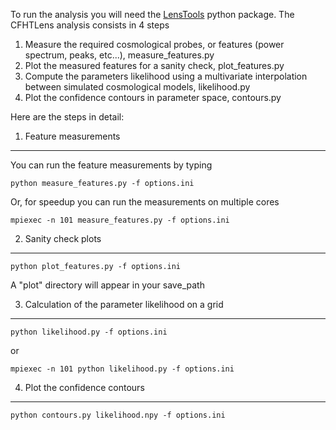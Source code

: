 To run the analysis you will need the [LensTools](http://www.columbia.edu/~ap3020/LensTools/html) python package. The CFHTLens analysis consists in 4 steps

1. Measure the required cosmological probes, or features (power spectrum, peaks, etc...), measure_features.py
2. Plot the measured features for a sanity check, plot_features.py
3. Compute the parameters likelihood using a multivariate interpolation between simulated cosmological models, likelihood.py
4. Plot the confidence contours in parameter space, contours.py 

Here are the steps in detail:

1. Feature measurements
------------------------

You can run the feature measurements by typing

    python measure_features.py -f options.ini
   
Or, for speedup you can run the measurements on multiple cores

	mpiexec -n 101 measure_features.py -f options.ini

2. Sanity check plots
---------------------

	python plot_features.py -f options.ini

A "plot" directory will appear in your save_path

3. Calculation of the parameter likelihood on a grid
-----------------------------

	python likelihood.py -f options.ini

or 

	mpiexec -n 101 python likelihood.py -f options.ini

4. Plot the confidence contours
-------------------------------

	python contours.py likelihood.npy -f options.ini



